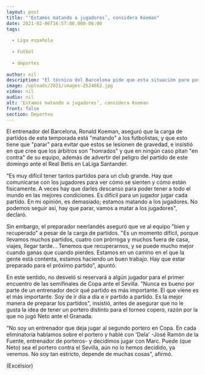 ```yaml
---
layout: post
title: "‘Estamos matando a jugadores’, considera Koeman"
date: 2021-02-06T16:57:00.000-06:00
tags:
  
  - Liga española
  
  - Futbol
  
  - deportes
  
author: nil
description: "El técnico del Barcelona pide que esta situación pare porque no se puede seguir así. “Llevamos muchos partidos”, dice"
image: /uploads/2021/images-2524862.jpg
video: nil
audio: nil
alt: ‘Estamos matando a jugadores’, considera Koeman
front: false
section: Deportes
---
```


El entrenador del Barcelona, Ronald Koeman, aseguró que la carga de partidos de esta temporada está "matando" a los futbolistas, y que esto tiene que "parar" para evitar que estos se lesionen de gravedad, e insistió en que cree que los árbitros son "honrados" y que en ningún caso pitan "en contra" de su equipo, además de advertir del peligro del partido de este domingo ante el Real Betis en LaLiga Santander.

"Es muy difícil tener tantos partidos para un club grande. Hay que comunicarse con los jugadores para ver cómo se sienten y cómo están físicamente. A veces hay que darles descanso para poder tener a todo el mundo en las mejores condiciones. Es difícil para un jugador jugar cada partido. En mi opinión, es demasiado; estamos matando a los jugadores. No podemos seguir así, hay que parar, vamos a matar a los jugadores", declaró.

Sin embargo, el preparador neerlandés aseguró que ve al equipo "bien y recuperado" a pesar de la carga de partidos. "Es un momento difícil, porque llevamos muchos partidos, cuatro con prórroga y muchos fuera de casa, viajes, llegar tarde... Tenemos que recuperarnos, y se puede mucho mejor cuando ganas que cuando pierdes. Estamos en un camino en el que la gente está contenta, estamos haciendo un buen trabajo. Hay que estar preparado para el próximo partido", apuntó.

En este sentido, no desveló si reservará a algún jugador para el primer encuentro de las semifinales de Copa ante el Sevilla. "Nunca es bueno por parte de un entrenador decir qué partido es más importante. El que viene es el más importante. Soy de ir día a día e ir partido a partido. Es la mejor manera de preparar los partidos", insistió, antes de asegurar que no le gusta la idea de tener un portero distinto para el torneo copero, razón por la que no jugó Neto ante el Granada.

"No soy un entrenador que deja jugar al segundo portero en Copa. En cada eliminatoria hablamos sobre el portero y hablé con 'Dela' -José Ramón de la Fuente, entrenador de porteros- y decidimos jugar con Marc. Puede (que Neto) sea el portero contra el Sevilla, aún no lo hemos decidido, ya veremos. No soy tan estricto, depende de muchas cosas", afirmó.

(Excélsior)